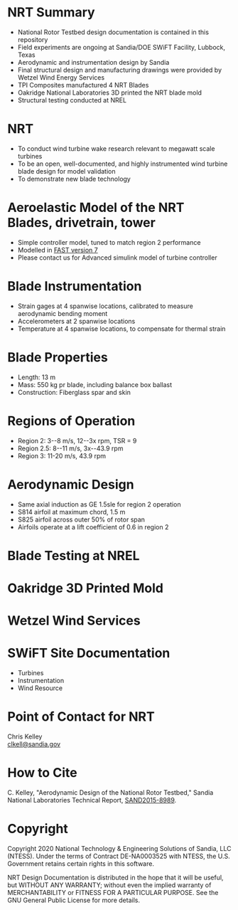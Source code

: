 # NRT Summary
- National Rotor Testbed design documentation is contained in this repository
- Field experiments are ongoing at Sandia/DOE SWiFT Facility, Lubbock, Texas
- Aerodynamic and instrumentation design by Sandia 
- Final structural design and manufacturing drawings were provided by Wetzel Wind Energy Services
- TPI Composites manufactured 4 NRT Blades
- Oakridge National Laboratories 3D printed the NRT blade mold
- Structural testing conducted at NREL

#  NRT 
- To conduct wind turbine wake research relevant to megawatt scale turbines
- To be an open, well-documented, and highly instrumented wind turbine blade design for model validation
- To demonstrate new blade technology

# Aeroelastic Model of the NRT Blades, drivetrain, tower
- Simple controller model, tuned to match region 2 performance  
- Modelled in [FAST version 7](https://www.nrel.gov/wind/nwtc/fastv7.html)
- Please contact us for Advanced simulink model of turbine controller

# Blade Instrumentation
- Strain gages at 4 spanwise locations, calibrated to measure aerodynamic bending moment
- Accelerometers at 2 spanwise locations
- Temperature at 4 spanwise locations, to compensate for thermal strain

# Blade Properties
- Length: 13 m
- Mass: 550 kg pr blade, including balance box ballast 
- Construction: Fiberglass spar and skin

# Regions of Operation
- Region 2:   3--8 m/s, 12--3x rpm, TSR = 9
- Region 2.5: 8--11 m/s, 3x--43.9 rpm
- Region 3:   11-20 m/s, 43.9 rpm

# Aerodynamic Design
- Same axial induction as GE 1.5sle for region 2 operation
- S814 airfoil at maximum chord, 1.5 m
- S825 airfoil across outer 50% of rotor span
- Airfoils operate at a lift coefficient of 0.6 in region 2

# Blade Testing at NREL

# Oakridge 3D Printed Mold

# Wetzel Wind Services

# SWiFT Site Documentation
- Turbines
- Instrumentation
- Wind Resource

# Point of Contact for NRT
Chris Kelley  
clkell@sandia.gov

# How to Cite
C. Kelley, "Aerodynamic Design of the National Rotor Testbed," Sandia National Laboratories Technical Report, [SAND2015-8989](https://www.osti.gov/biblio/1346410-aerodynamic-design-national-rotor-testbed).  


# Copyright
Copyright 2020 National Technology & Engineering Solutions of Sandia, 
LLC (NTESS). Under the terms of Contract DE-NA0003525 with NTESS, the U.S. 
Government retains certain rights in this software.
 
NRT Design Documentation is distributed in the hope that it will be useful, but WITHOUT ANY 
WARRANTY; without even the implied warranty of MERCHANTABILITY or FITNESS FOR A 
PARTICULAR PURPOSE.  See the GNU General Public License for more details.
